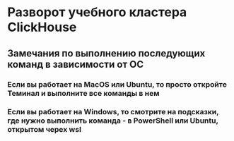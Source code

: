 # Разворот учебного кластера ClickHouse

## Замечания по выполнению последующих команд в зависимости от ОС

### Если вы работает на MacOS или Ubuntu, то просто откройте Теминал и выполните все команды в нем
### Если вы работает на Windows, то смотрите на подсказки, где нужно выполнить команда - в PowerShell или Ubuntu, открытом черех wsl
